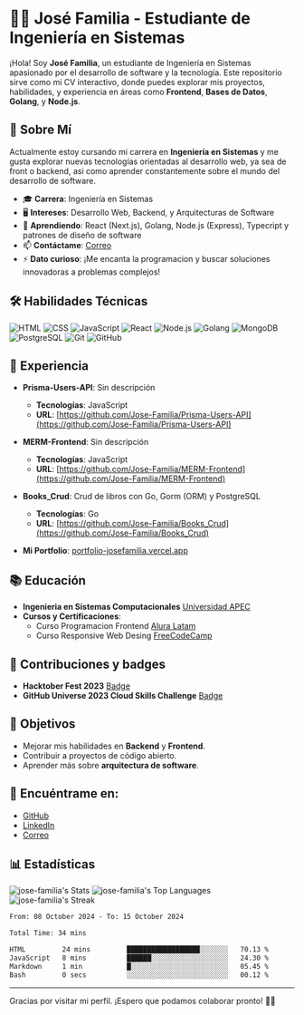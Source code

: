 
# 👨‍💻 José Familia - Estudiante de Ingeniería en Sistemas

¡Hola! Soy **José Familia**, un estudiante de Ingeniería en Sistemas apasionado por el desarrollo de software y la tecnología. Este repositorio sirve como mi CV interactivo, donde puedes explorar mis proyectos, habilidades, y experiencia en áreas como **Frontend**, **Bases de Datos**, **Golang**, y **Node.js**.

## 🎯 Sobre Mí

Actualmente estoy cursando mi carrera en **Ingeniería en Sistemas** y me gusta explorar nuevas tecnologías orientadas al desarrollo web, ya sea de front o backend, asi como aprender constantemente sobre el mundo del desarrollo de software.

- 🎓 **Carrera**: Ingeniería en Sistemas
- 🖥 **Intereses**: Desarrollo Web, Backend, y Arquitecturas de Software
- 🌱 **Aprendiendo**: React (Next.js), Golang, Node.js (Express), Typecript y patrones de diseño de software
- 📫 **Contáctame**: [Correo](mailto:familiajoserene@gmail.com)
- ⚡ **Dato curioso**: ¡Me encanta la programacion y buscar soluciones innovadoras a problemas complejos!

## 🛠 Habilidades Técnicas

![HTML](https://img.shields.io/badge/HTML-E34F26?style=for-the-badge&logo=html5&logoColor=white)
![CSS](https://img.shields.io/badge/CSS-1572B6?style=for-the-badge&logo=css3&logoColor=white)
![JavaScript](https://img.shields.io/badge/JavaScript-F7DF1E?style=for-the-badge&logo=javascript&logoColor=black)
![React](https://img.shields.io/badge/React-61DAFB?style=for-the-badge&logo=react&logoColor=black)
![Node.js](https://img.shields.io/badge/Node.js-339933?style=for-the-badge&logo=node.js&logoColor=white)
![Golang](https://img.shields.io/badge/Go-00ADD8?style=for-the-badge&logo=go&logoColor=white)
![MongoDB](https://img.shields.io/badge/MongoDB-47A248?style=for-the-badge&logo=mongodb&logoColor=white)
![PostgreSQL](https://img.shields.io/badge/PostgreSQL-4169E1?style=for-the-badge&logo=postgresql&logoColor=white)
![Git](https://img.shields.io/badge/Git-F05032?style=for-the-badge&logo=git&logoColor=white)
![GitHub](https://img.shields.io/badge/GitHub-181717?style=for-the-badge&logo=github&logoColor=white)

## 💼 Experiencia

- **Prisma-Users-API**: Sin descripción
  - **Tecnologías**: JavaScript
  - **URL**: [https://github.com/Jose-Familia/Prisma-Users-API](https://github.com/Jose-Familia/Prisma-Users-API)

- **MERM-Frontend**: Sin descripción
  - **Tecnologías**: JavaScript
  - **URL**: [https://github.com/Jose-Familia/MERM-Frontend](https://github.com/Jose-Familia/MERM-Frontend)

- **Books_Crud**: Crud de libros con Go, Gorm (ORM) y PostgreSQL
  - **Tecnologías**: Go
  - **URL**: [https://github.com/Jose-Familia/Books_Crud](https://github.com/Jose-Familia/Books_Crud)

- **Mi Portfolio**: [portfolio-josefamilia.vercel.app](https://portfolio-josefamilia.vercel.app/)

## 📚 Educación

- **Ingenieria en Sistemas Computacionales** [Universidad APEC](unapec.edu.do)
- **Cursos y Certificaciones**: 
  - Curso Programacion Frontend [Alura Latam](https://app.aluracursos.com/user/Familiajoserene/fullCertificate/a3c142864461f440423656cc397e8632)
  - Curso Responsive Web Desing [FreeCodeCamp](https://www.freecodecamp.org/certification/JoseReneFamilia/responsive-web-design)

## 🤝 Contribuciones y badges

- **Hacktober Fest 2023** [Badge](https://www.holopin.io/userbadge/cm15klvju35030cmmxfh301gc)
- **GitHub Universe 2023 Cloud Skills Challenge** [Badge](https://learn.microsoft.com/api/achievements/share/es-es/JoseFamilia-0966/WA4YTS3N?sharingId=7C7093112995AB10)

## 🌱 Objetivos

- Mejorar mis habilidades en **Backend** y **Frontend**.
- Contribuir a proyectos de código abierto.
- Aprender más sobre **arquitectura de software**.

## 🔗 Encuéntrame en:

- [GitHub](https://github.com/Jose-Familia)
- [LinkedIn](https://www.linkedin.com/in/jrfamilia/)
- [Correo](mailto:familiajoserene@gmail.com)

## 📊 Estadísticas

![jose-familia's Stats](https://github-readme-stats.vercel.app/api?username=jose-familia&theme=react&show_icons=true&hide_border=false&count_private=true) ![jose-familia's Top Languages](https://github-readme-stats.vercel.app/api/top-langs/?username=jose-familia&theme=react&show_icons=true&hide_border=false&layout=compact) ![jose-familia's Streak](https://github-readme-streak-stats.herokuapp.com/?user=jose-familia&theme=react&hide_border=false)


<!--START_SECTION:waka-->

```txt
From: 08 October 2024 - To: 15 October 2024

Total Time: 34 mins

HTML         24 mins         ██████████████████░░░░░░░   70.13 %
JavaScript   8 mins          ██████░░░░░░░░░░░░░░░░░░░   24.30 %
Markdown     1 min           █░░░░░░░░░░░░░░░░░░░░░░░░   05.45 %
Bash         0 secs          ░░░░░░░░░░░░░░░░░░░░░░░░░   00.12 %
```

<!--END_SECTION:waka-->

---

Gracias por visitar mi perfil. ¡Espero que podamos colaborar pronto! 👋🤍

